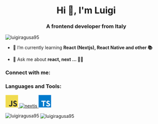 <h1 align="center">Hi 👋, I'm Luigi</h1>
<h3 align="center">A frontend developer from Italy</h3>

<p align="left"> <img src="https://komarev.com/ghpvc/?username=luigiragusa95&label=Profile%20views&color=0e75b6&style=flat" alt="luigiragusa95" /> </p>

- 🌱 I’m currently learning **React (Nextjs), React Native and other 📚**

- 💬 Ask me about **react, next ... 👨‍💻**

<h3 align="left">Connect with me:</h3>
<p align="left">
</p>

<h3 align="left">Languages and Tools:</h3>
<p align="left"> <a href="https://developer.mozilla.org/en-US/docs/Web/JavaScript" target="_blank" rel="noreferrer"> <img src="https://raw.githubusercontent.com/devicons/devicon/master/icons/javascript/javascript-original.svg" alt="javascript" width="40" height="40"/> </a> <a href="https://nextjs.org/" target="_blank" rel="noreferrer"> <img src="https://cdn.worldvectorlogo.com/logos/nextjs-2.svg" alt="nextjs" width="40" height="40"/> </a> <a href="https://www.typescriptlang.org/" target="_blank" rel="noreferrer"> <img src="https://raw.githubusercontent.com/devicons/devicon/master/icons/typescript/typescript-original.svg" alt="typescript" width="40" height="40"/> </a> </p>

<p><img align="left" src="https://github-readme-stats.vercel.app/api/top-langs?username=luigiragusa95&show_icons=true&locale=en&layout=compact" alt="luigiragusa95" /></p>

<p>&nbsp;<img align="center" src="https://github-readme-stats.vercel.app/api?username=luigiragusa95&show_icons=true&locale=en" alt="luigiragusa95" /></p>


